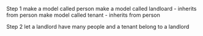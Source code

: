 Step 1
  make a model called person
  make a model called landloard
    - inherits from person
  make model called tenant
    - inherits from person

Step 2
  let a landlord have many people and a tenant belong to a landlord